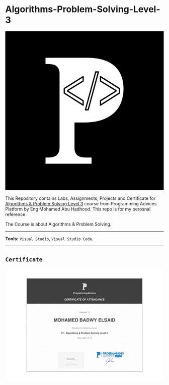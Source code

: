 # Algorithms-Problem-Solving-Level-3

![Programming Advices Logo](/Programming%20Advices.jpg)

This Repository contains Labs, Assignments, Projects and Certificate for [Algorithms & Problem Solving Level 3](https://programmingadvices.com/courses) course from Programming Advices Platform by Eng Mohamed Abu Hadhood. This repo is for my perosnal reference.

The Course is about Algorithms & Problem Solving.

---

**Tools:** `Visual Studio`, `Visual Studio Code`.

---

## `Certificate`

![Certificate](/Algorithms%20&%20Problem%20Solving%20Level%203.jpg)